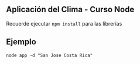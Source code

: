 ## Aplicación del Clima - Curso Node

Recuerde ejecutar ```npm install``` para las librerías


## Ejemplo
```
node app -d "San Jose Costa Rica"
```